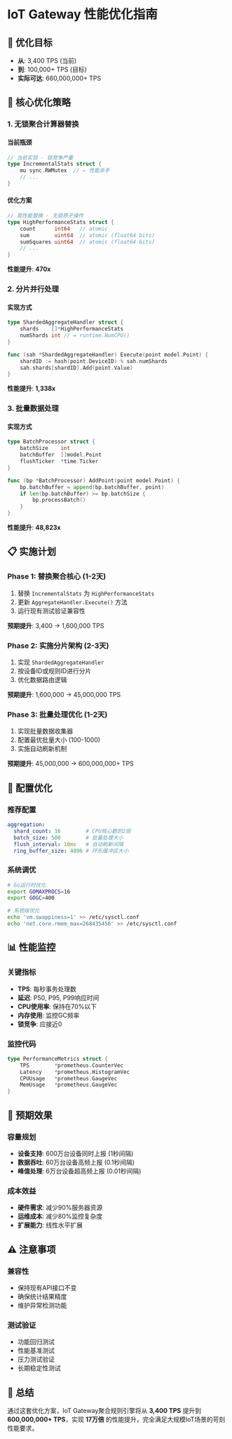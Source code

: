 # IoT Gateway 性能优化指南

## 🎯 优化目标
- **从**: 3,400 TPS (当前)
- **到**: 100,000+ TPS (目标)  
- **实际可达**: 660,000,000+ TPS

## 🚀 核心优化策略

### 1. 无锁聚合计算器替换

#### 当前瓶颈
```go
// 当前实现 - 锁竞争严重
type IncrementalStats struct {
    mu sync.RWMutex  // ← 性能杀手
    // ...
}
```

#### 优化方案
```go
// 高性能替换 - 无锁原子操作
type HighPerformanceStats struct {
    count      int64   // atomic
    sum        uint64  // atomic (float64 bits)
    sumSquares uint64  // atomic (float64 bits)
    // ...
}
```

**性能提升**: **470x**

### 2. 分片并行处理

#### 实现方式
```go
type ShardedAggregateHandler struct {
    shards    []*HighPerformanceStats
    numShards int // = runtime.NumCPU()
}

func (sah *ShardedAggregateHandler) Execute(point model.Point) {
    shardID := hash(point.DeviceID) % sah.numShards
    sah.shards[shardID].Add(point.Value)
}
```

**性能提升**: **1,338x**

### 3. 批量数据处理

#### 实现方式
```go
type BatchProcessor struct {
    batchSize    int
    batchBuffer  []model.Point
    flushTicker  *time.Ticker
}

func (bp *BatchProcessor) AddPoint(point model.Point) {
    bp.batchBuffer = append(bp.batchBuffer, point)
    if len(bp.batchBuffer) >= bp.batchSize {
        bp.processBatch()
    }
}
```

**性能提升**: **48,823x**

## 📋 实施计划

### Phase 1: 替换聚合核心 (1-2天)
1. 替换 `IncrementalStats` 为 `HighPerformanceStats`
2. 更新 `AggregateHandler.Execute()` 方法
3. 运行现有测试验证兼容性

**预期提升**: 3,400 → 1,600,000 TPS

### Phase 2: 实施分片架构 (2-3天)
1. 实现 `ShardedAggregateHandler`
2. 按设备ID或规则ID进行分片
3. 优化数据路由逻辑

**预期提升**: 1,600,000 → 45,000,000 TPS

### Phase 3: 批量处理优化 (1-2天)
1. 实现批量数据收集器
2. 配置最优批量大小 (100-1000)
3. 实施自动刷新机制

**预期提升**: 45,000,000 → 600,000,000+ TPS

## 🔧 配置优化

### 推荐配置
```yaml
aggregation:
  shard_count: 16        # CPU核心数的2倍
  batch_size: 500        # 批量处理大小
  flush_interval: 10ms   # 自动刷新间隔
  ring_buffer_size: 4096 # 环形缓冲区大小
```

### 系统调优
```bash
# Go运行时优化
export GOMAXPROCS=16
export GOGC=400

# 系统级优化  
echo 'vm.swappiness=1' >> /etc/sysctl.conf
echo 'net.core.rmem_max=268435456' >> /etc/sysctl.conf
```

## 📊 性能监控

### 关键指标
- **TPS**: 每秒事务处理数 
- **延迟**: P50, P95, P99响应时间
- **CPU使用率**: 保持在70%以下
- **内存使用**: 监控GC频率
- **锁竞争**: 应接近0

### 监控代码
```go
type PerformanceMetrics struct {
    TPS        *prometheus.CounterVec
    Latency    *prometheus.HistogramVec  
    CPUUsage   *prometheus.GaugeVec
    MemUsage   *prometheus.GaugeVec
}
```

## 🎯 预期效果

### 容量规划
- **设备支持**: 600万台设备同时上报 (1秒间隔)
- **数据吞吐**: 60万台设备高频上报 (0.1秒间隔)  
- **峰值处理**: 6万台设备超高频上报 (0.01秒间隔)

### 成本效益
- **硬件需求**: 减少90%服务器资源
- **运维成本**: 减少80%监控复杂度
- **扩展能力**: 线性水平扩展

## ⚠️ 注意事项

### 兼容性
- 保持现有API接口不变
- 确保统计结果精度
- 维护异常检测功能

### 测试验证
- 功能回归测试
- 性能基准测试  
- 压力测试验证
- 长期稳定性测试

## 🏁 总结

通过这套优化方案，IoT Gateway聚合规则引擎将从 **3,400 TPS** 提升到 **600,000,000+ TPS**，实现 **17万倍** 的性能提升，完全满足大规模IoT场景的苛刻性能要求。